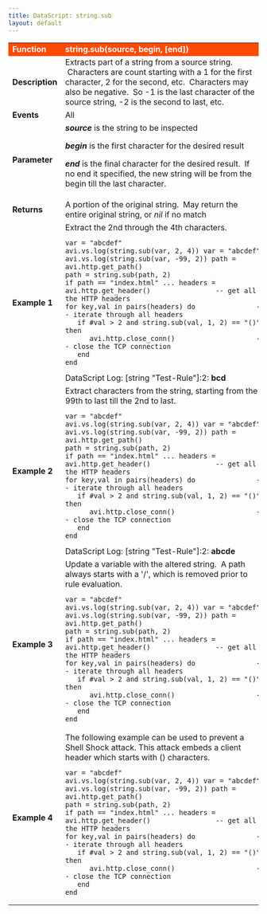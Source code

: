 ```yaml
---
title: DataScript: string.sub
layout: default
---
```

<table class="table table-hover"> 
 <tbody> 
  <tr bgcolor="ff4b00"> 
   <td width="100"><span style="color: white; font-size: medium;"><strong>Function</strong></span></td> 
   <td width="600"><span style="color: white;"><b>string.sub(source, begin, [end])</b></span></td> 
  </tr> 
  <tr> 
   <td width="100"><span style="font-size: medium;"><strong>Description</strong></span></td> 
   <td width="600">Extracts&nbsp;part of a string&nbsp;from a source string. &nbsp;Characters are count starting with a 1 for the first character, 2 for the second, etc. &nbsp;Characters may also be negative. &nbsp;So -1 is the last character of the source string, -2 is the second to last, etc.</td> 
  </tr> 
  <tr> 
   <td width="100"><span style="font-size: medium;"><strong>Events</strong></span></td> 
   <td width="600">All</td> 
  </tr> 
  <tr> 
   <td width="100"><span style="font-size: medium;"><strong>Parameter</strong></span></td> 
   <td width="600"><strong><em>source</em> </strong>is the string to be&nbsp;inspected<p></p> <p><strong><em>begin</em> </strong>is the first character for the desired result</p> <p><strong><em>end</em> </strong>is the final character&nbsp;for the desired result. &nbsp;If no end it specified, the new string will be from the begin till the last character.</p></td> 
  </tr> 
  <tr> 
   <td width="100"><span style="font-size: medium;"><strong>Returns</strong></span></td> 
   <td width="600">A portion of the original string. &nbsp;May return the entire original string, or <em>nil</em> if no match</td> 
  </tr> 
  <tr> 
   <td width="100"><span style="font-size: medium;"><strong>Example 1</strong></span></td> 
   <td width="600">Extract the 2nd through the 4th characters.<br> 
    <!-- Crayon Syntax Highlighter v2.7.1 --> <pre><code class="language-lua">var = "abcdef"
avi.vs.log(string.sub(var, 2, 4)) var = "abcdef"
avi.vs.log(string.sub(var, -99, 2)) path = avi.http.get_path()
path = string.sub(path, 2)
if path == "index.html" ... headers = avi.http.get_header()&nbsp;&nbsp;&nbsp;&nbsp;&nbsp;&nbsp;&nbsp;&nbsp;&nbsp;&nbsp;&nbsp;&nbsp;&nbsp;&nbsp;&nbsp;&nbsp;-- get all the HTTP headers
for key,val in pairs(headers) do&nbsp;&nbsp;&nbsp;&nbsp;&nbsp;&nbsp;&nbsp;&nbsp;&nbsp;&nbsp;&nbsp;&nbsp;&nbsp;&nbsp; -- iterate through all headers
&nbsp;&nbsp; if #val &gt; 2 and string.sub(val, 1, 2) == "()" then
&nbsp;&nbsp;&nbsp;&nbsp;&nbsp;&nbsp;avi.http.close_conn()&nbsp;&nbsp;&nbsp;&nbsp;&nbsp;&nbsp;&nbsp;&nbsp;&nbsp;&nbsp;&nbsp;&nbsp;&nbsp;&nbsp;&nbsp;&nbsp;&nbsp;&nbsp;&nbsp;&nbsp;-- close the TCP connection
&nbsp;&nbsp; end
end</code></pre> 
    <!-- [Format Time: 0.0013 seconds] --> DataScript Log: [string "Test-Rule"]:2: <strong>bcd</strong></td> 
  </tr> 
  <tr> 
   <td width="100"><span style="font-size: medium;"><strong>Example 2</strong></span></td> 
   <td width="600">Extract characters from the string, starting from the 99th to last till the 2nd to last.<br> 
    <!-- Crayon Syntax Highlighter v2.7.1 --> <pre><code class="language-lua">var = "abcdef"
avi.vs.log(string.sub(var, 2, 4)) var = "abcdef"
avi.vs.log(string.sub(var, -99, 2)) path = avi.http.get_path()
path = string.sub(path, 2)
if path == "index.html" ... headers = avi.http.get_header()&nbsp;&nbsp;&nbsp;&nbsp;&nbsp;&nbsp;&nbsp;&nbsp;&nbsp;&nbsp;&nbsp;&nbsp;&nbsp;&nbsp;&nbsp;&nbsp;-- get all the HTTP headers
for key,val in pairs(headers) do&nbsp;&nbsp;&nbsp;&nbsp;&nbsp;&nbsp;&nbsp;&nbsp;&nbsp;&nbsp;&nbsp;&nbsp;&nbsp;&nbsp; -- iterate through all headers
&nbsp;&nbsp; if #val &gt; 2 and string.sub(val, 1, 2) == "()" then
&nbsp;&nbsp;&nbsp;&nbsp;&nbsp;&nbsp;avi.http.close_conn()&nbsp;&nbsp;&nbsp;&nbsp;&nbsp;&nbsp;&nbsp;&nbsp;&nbsp;&nbsp;&nbsp;&nbsp;&nbsp;&nbsp;&nbsp;&nbsp;&nbsp;&nbsp;&nbsp;&nbsp;-- close the TCP connection
&nbsp;&nbsp; end
end</code></pre> 
    <!-- [Format Time: 0.0013 seconds] --> DataScript Log: [string "Test-Rule"]:2: <strong>abcde</strong></td> 
  </tr> 
  <tr> 
   <td width="100"><span style="font-size: medium;"><strong>Example 3</strong></span></td> 
   <td width="600">Update a variable with the altered string. &nbsp;A path always starts with a '/', which is removed prior to rule evaluation.<br> 
    <!-- Crayon Syntax Highlighter v2.7.1 --> <pre><code class="language-lua">var = "abcdef"
avi.vs.log(string.sub(var, 2, 4)) var = "abcdef"
avi.vs.log(string.sub(var, -99, 2)) path = avi.http.get_path()
path = string.sub(path, 2)
if path == "index.html" ... headers = avi.http.get_header()&nbsp;&nbsp;&nbsp;&nbsp;&nbsp;&nbsp;&nbsp;&nbsp;&nbsp;&nbsp;&nbsp;&nbsp;&nbsp;&nbsp;&nbsp;&nbsp;-- get all the HTTP headers
for key,val in pairs(headers) do&nbsp;&nbsp;&nbsp;&nbsp;&nbsp;&nbsp;&nbsp;&nbsp;&nbsp;&nbsp;&nbsp;&nbsp;&nbsp;&nbsp; -- iterate through all headers
&nbsp;&nbsp; if #val &gt; 2 and string.sub(val, 1, 2) == "()" then
&nbsp;&nbsp;&nbsp;&nbsp;&nbsp;&nbsp;avi.http.close_conn()&nbsp;&nbsp;&nbsp;&nbsp;&nbsp;&nbsp;&nbsp;&nbsp;&nbsp;&nbsp;&nbsp;&nbsp;&nbsp;&nbsp;&nbsp;&nbsp;&nbsp;&nbsp;&nbsp;&nbsp;-- close the TCP connection
&nbsp;&nbsp; end
end</code></pre> 
    <!-- [Format Time: 0.0018 seconds] --> </td> 
  </tr> 
  <tr> 
   <td width="100"><span style="font-size: medium;"><strong>Example 4</strong></span></td> 
   <td width="600">The following example can be used to prevent a Shell Shock attack. This attack embeds a client header which starts with () characters.<br> 
    <!-- Crayon Syntax Highlighter v2.7.1 --> <pre><code class="language-lua">var = "abcdef"
avi.vs.log(string.sub(var, 2, 4)) var = "abcdef"
avi.vs.log(string.sub(var, -99, 2)) path = avi.http.get_path()
path = string.sub(path, 2)
if path == "index.html" ... headers = avi.http.get_header()&nbsp;&nbsp;&nbsp;&nbsp;&nbsp;&nbsp;&nbsp;&nbsp;&nbsp;&nbsp;&nbsp;&nbsp;&nbsp;&nbsp;&nbsp;&nbsp;-- get all the HTTP headers
for key,val in pairs(headers) do&nbsp;&nbsp;&nbsp;&nbsp;&nbsp;&nbsp;&nbsp;&nbsp;&nbsp;&nbsp;&nbsp;&nbsp;&nbsp;&nbsp; -- iterate through all headers
&nbsp;&nbsp; if #val &gt; 2 and string.sub(val, 1, 2) == "()" then
&nbsp;&nbsp;&nbsp;&nbsp;&nbsp;&nbsp;avi.http.close_conn()&nbsp;&nbsp;&nbsp;&nbsp;&nbsp;&nbsp;&nbsp;&nbsp;&nbsp;&nbsp;&nbsp;&nbsp;&nbsp;&nbsp;&nbsp;&nbsp;&nbsp;&nbsp;&nbsp;&nbsp;-- close the TCP connection
&nbsp;&nbsp; end
end</code></pre> 
    <!-- [Format Time: 0.0037 seconds] --> </td> 
  </tr> 
 </tbody> 
</table>